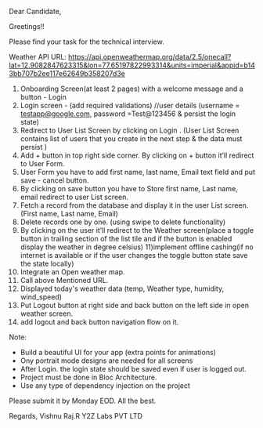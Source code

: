 Dear Candidate,

Greetings!!

Please find your task for the technical interview.

Weather API URL: https://api.openweathermap.org/data/2.5/onecall?lat=12.9082847623315&lon=77.65197822993314&units=imperial&appid=b143bb707b2ee117e62649b358207d3e

1. Onboarding Screen(at least 2 pages) with a welcome message and a button - Login
2. Login screen - (add required validations) //user details (username = testapp@google.com, password =Test@123456 & persist the login state)
3. Redirect to User List Screen by clicking on Login . (User List Screen contains list of users that you create in the next step & the data must persist )
4. Add + button in top right side corner. By clicking on + button it’ll redirect to User Form.
5. User Form you have to add first name, last name, Email text field and put save - cancel button.
6. By clicking on save button you have to Store first name, Last name, email redirect to user List screen.
7. Fetch a record from the database and display it in the user List screen. (First name, Last name, Email)
8. Delete records one by one. (using swipe to delete functionality)
9. By clicking on the user it’ll redirect to the Weather screen(place a toggle button in trailing section of the list tile and if the button is enabled display the weather in degree celsius)
   11)implement offline cashing(if no internet is available or if the user changes the toggle button state save the state locally)
10. Integrate an Open weather map.
11. Call above Mentioned URL.
12. Displayed today's weather data (temp, Weather type, humidity, wind_speed)
13. Put Logout button at right side and back button on the left side in open weather screen.
14. add logout and back button navigation flow on it.

Note:

- Build a beautiful UI for your app (extra points for animations)
- Ony portrait mode designs are needed for all screens
- After Login. the login state should be saved even if user is logged out.
- Project must be done in Bloc Architecture.
- Use any type of dependency injection on the project

Please submit it by Monday EOD. All the best.

Regards,
Vishnu Raj.R
Y2Z Labs PVT LTD
